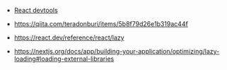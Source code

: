 - [React devtools](https://zenn.dev/irico/articles/acafb8bc7fb7f7#%E3%83%91%E3%83%95%E3%82%A9%E3%83%BC%E3%83%9E%E3%83%B3%E3%82%B9%E5%90%91%E4%B8%8A%E3%81%AE%E5%BF%83%E5%BE%97%E3%81%9D%E3%81%AE2%3A-devtool%E3%82%92%E4%BD%BF%E3%81%84%E3%81%93%E3%81%AA%E3%81%99)

- https://qiita.com/teradonburi/items/5b8f79d26e1b319ac44f

- https://react.dev/reference/react/lazy
- https://nextjs.org/docs/app/building-your-application/optimizing/lazy-loading#loading-external-libraries
